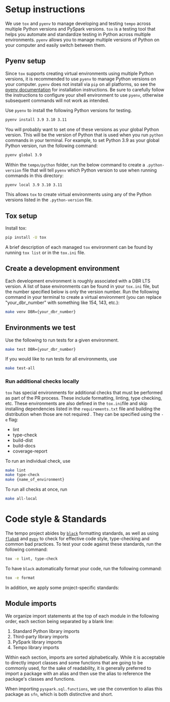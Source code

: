 # Setup instructions

We use `tox` and `pyenv` to manage developing and testing `tempo` across multiple Python versions and PySpark versions.
`tox` is a testing tool that helps you automate and standardize testing in Python across multiple environments.
`pyenv` allows you to manage multiple versions of Python on your computer and easily switch between them.

## Pyenv setup

Since `tox` supports creating virtual environments using multiple Python versions, it is recommended to use `pyenv` to manage Python versions on your computer.
`pyenv` does not install via `pip` on all platforms, so see the [pyenv documentation](https://github.com/pyenv/pyenv#installation) for installation instructions. 
Be sure to carefully follow the instructions to configure your shell environment to use `pyenv`, otherwise subsequent commands will not work as intended.

Use `pyenv` to install the following Python versions for testing.
```bash
pyenv install 3.9 3.10 3.11
```

You will probably want to set one of these versions as your global Python version. This will be the version of Python that is used when you run `python` commands in your terminal.
For example, to set Python 3.9 as your global Python version, run the following command:
```bash
pyenv global 3.9
```

Within the `tempo/python` folder, run the below command to create a `.python-version` file that will tell `pyenv` which Python version to use when running commands in this directory:
```bash
pyenv local 3.9 3.10 3.11
```

This allows `tox` to create virtual environments using any of the Python versions listed in the `.python-version` file.

## Tox setup

Install tox:
```bash
pip install -U tox
```

A brief description of each managed `tox` environment can be found by running `tox list` or in the `tox.ini` file.

## Create a development environment
Each development environment is roughly associated with a DBR LTS version. A list of base environments can be found in your `tox.ini` file, but the number specified below is only the version number.
Run the following command in your terminal to create a virtual environment (you can replace "your_dbr_number" with something like 154, 143, etc.):
```bash
make venv DBR={your_dbr_number}
```


## Environments we test
Use the following to run tests for a given environment. 
```bash
make test DBR={your_dbr_number}
```

If you would like to run tests for all environments, use
```bash
make test-all
```

### Run additional checks locally
`tox` has special environments for additional checks that must be performed as part of the PR process. These include formatting, linting, type checking, etc.
These environments are also defined in the `tox.ini`file and skip installing dependencies listed in the `requirements.txt` file and building the distribution when those are not required . They can be specified using the `-e` flag:
* lint
* type-check
* build-dist
* build-docs
* coverage-report

To run an individual check, use
```bash
make lint
make type-check
make {name_of_environment}
```

To run all checks at once, run
```bash
make all-local
```
# Code style & Standards

The tempo project abides by [`black`](https://black.readthedocs.io/en/stable/index.html) formatting standards, 
as well as using [`flake8`](https://flake8.pycqa.org/en/latest/) and [`mypy`](https://mypy.readthedocs.io/en/stable/) 
to check for effective code style, type-checking and common bad practices.
To test your code against these standards, run the following command:
```bash
tox -e lint, type-check
```
To have `black` automatically format your code, run the following command:
```bash
tox -e format
```

In addition, we apply some project-specific standards:

## Module imports

We organize import statements at the top of each module in the following order, each section being separated by a blank line:
1. Standard Python library imports
2. Third-party library imports
3. PySpark library imports
4. Tempo library imports

Within each section, imports are sorted alphabetically. While it is acceptable to directly import classes and some functions that are
going to be commonly used, for the sake of readability, it is generally preferred to import a package with an alias and then use the alias
to reference the package's classes and functions. 

When importing `pyspark.sql.functions`, we use the convention to alias this package as `sfn`, which is both distinctive and short.
